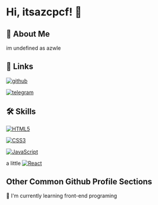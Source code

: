 
# Hi, itsazcpcf! 👋  
                
## 🚀 About Me  
im  undefined as azwle
    
## 🔗 Links  
[![github](https://img.shields.io/badge/GitHub-181717.svg?style=for-the-badge&logo=GitHub&logoColor=white)](https://github.com/AZCPCF)  

[![telegram](https://img.shields.io/badge/Telegram-26A5E4.svg?style=for-the-badge&logo=Telegram&logoColor=white)](https://www.t.me/azcpcf)  
## 🛠 Skills  
[![HTML5](https://img.shields.io/badge/HTML5-E34F26.svg?style=for-the-badge&logo=HTML5&logoColor=white)]()

[![CSS3](https://img.shields.io/badge/CSS3-1572B6.svg?style=for-the-badge&logo=CSS3&logoColor=white)]()

[![JavaScript](https://shields.io/badge/JavaScript-F7DF1E?logo=JavaScript&logoColor=000&style=for-the-badge)]()

a little [![React](https://img.shields.io/badge/React-61DAFB.svg?style=for-the-badge&logo=React&logoColor=black)]()

    
## Other Common Github Profile Sections  

🧠 I'm currently learning front-end programing
